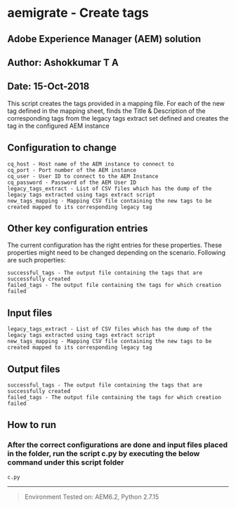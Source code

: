 # aemigrate - Create tags 
## Adobe Experience Manager (AEM) solution
## Author: Ashokkumar T A								
## Date: 15-Oct-2018

This script creates the tags provided in a mapping file. For each of the new tag defined in the mapping sheet, finds the Title & Description of the corresponding tags from the legacy tags extract set defined and creates
the tag in the configured AEM instance


## Configuration to change
```
cq_host - Host name of the AEM instance to connect to 
cq_port - Port number of the AEM instance
cq_user - User ID to connect to the AEM Instance	
cq_password - Password of the AEM User ID
legacy_tags_extract - List of CSV files which has the dump of the legacy tags extracted using tags extract script 
new_tags_mapping - Mapping CSV file containing the new tags to be created mapped to its corresponding legacy tag 
```


## Other key configuration entries

The current configuration has the right entries for these properties. These properties might need to be changed depending on the scenario. Following are such properties:

```
successful_tags - The output file containing the tags that are successfully created
failed_tags - The output file containing the tags for which creation failed
```

## Input files
```
legacy_tags_extract - List of CSV files which has the dump of the legacy tags extracted using tags extract script 
new_tags_mapping - Mapping CSV file containing the new tags to be created mapped to its corresponding legacy tag 
```

## Output files
```
successful_tags - The output file containing the tags that are successfully created
failed_tags - The output file containing the tags for which creation failed
```

## How to run
### After the correct configurations are done and input files placed in the folder, run the script c.py by executing the below command under this script folder

```
c.py 
```

---
> Environment Tested on:  AEM6.2, Python 2.7.15 
